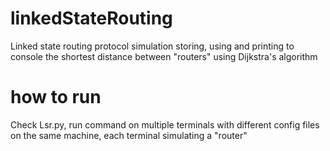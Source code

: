 # linkedStateRouting
Linked state routing protocol simulation storing, using and printing to console the shortest distance between "routers" using Dijkstra's algorithm

# how to run 
Check Lsr.py, run command on multiple terminals with different config files on the same machine, each terminal simulating a "router"



